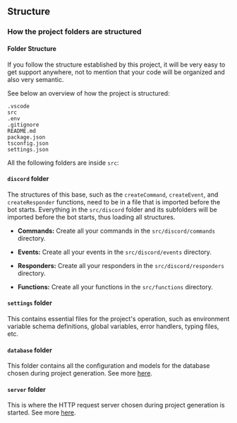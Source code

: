 ## Structure

### How the project folders are structured

#### Folder Structure
If you follow the structure established by this project, it will be very easy to get support anywhere, not to mention that your code will be organized and also very semantic.

See below an overview of how the project is structured:

```
.vscode
src
.env
.gitignore
README.md
package.json
tsconfig.json
settings.json
```

All the following folders are inside `src`:

#### `discord` folder
The structures of this base, such as the `createCommand`, `createEvent`, and `createResponder` functions, need to be in a file that is imported before the bot starts. Everything in the `src/discord` folder and its subfolders will be imported before the bot starts, thus loading all structures.

*   **Commands:** Create all your commands in the `src/discord/commands` directory.
*   **Events:** Create all your events in the `src/discord/events` directory.
*   **Responders:** Create all your responders in the `src/discord/responders` directory.

*   **Functions:** Create all your functions in the `src/functions` directory.

#### `settings` folder
This contains essential files for the project's operation, such as environment variable schema definitions, global variables, error handlers, typing files, etc.

#### `database` folder
This folder contains all the configuration and models for the database chosen during project generation. See more [here](#).

#### `server` folder
This is where the HTTP request server chosen during project generation is started. See more [here](#).



